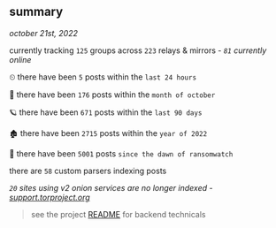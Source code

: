 
## summary
_october 21st, 2022_

currently tracking `125` groups across `223` relays & mirrors - _`81` currently online_

⏲ there have been `5` posts within the `last 24 hours`

🦈 there have been `176` posts within the `month of october`

🪐 there have been `671` posts within the `last 90 days`

🏚 there have been `2715` posts within the `year of 2022`

🦕 there have been `5001` posts `since the dawn of ransomwatch`

there are `58` custom parsers indexing posts

_`20` sites using v2 onion services are no longer indexed - [support.torproject.org](https://support.torproject.org/onionservices/v2-deprecation/)_

> see the project [README](https://github.com/joshhighet/ransomwatch#ransomwatch--) for backend technicals

